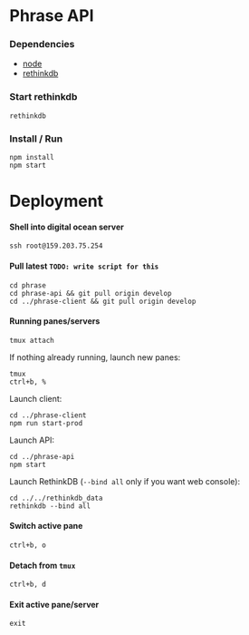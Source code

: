 # Phrase API

### Dependencies

  - [node](https://github.com/creationix/nvm)
  - [rethinkdb](https://www.rethinkdb.com/docs/install/)

### Start rethinkdb

    rethinkdb

### Install / Run

    npm install
    npm start

# Deployment

#### Shell into digital ocean server

    ssh root@159.203.75.254

#### Pull latest `TODO: write script for this`

    cd phrase
    cd phrase-api && git pull origin develop
    cd ../phrase-client && git pull origin develop

#### Running panes/servers

    tmux attach

If nothing already running, launch new panes:

    tmux
    ctrl+b, %

Launch client:

    cd ../phrase-client
    npm run start-prod

Launch API:

    cd ../phrase-api
    npm start

Launch RethinkDB (`--bind all` only if you want web console):

    cd ../../rethinkdb_data
    rethinkdb --bind all


#### Switch active pane

    ctrl+b, o

#### Detach from `tmux`

    ctrl+b, d

#### Exit active pane/server

    exit